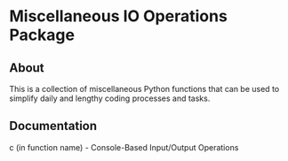 # Miscellaneous IO Operations Package

## About

This is a collection of miscellaneous Python functions
that can be used to simplify daily and
lengthy coding processes and tasks.

## Documentation

c (in function name) - Console-Based Input/Output Operations
